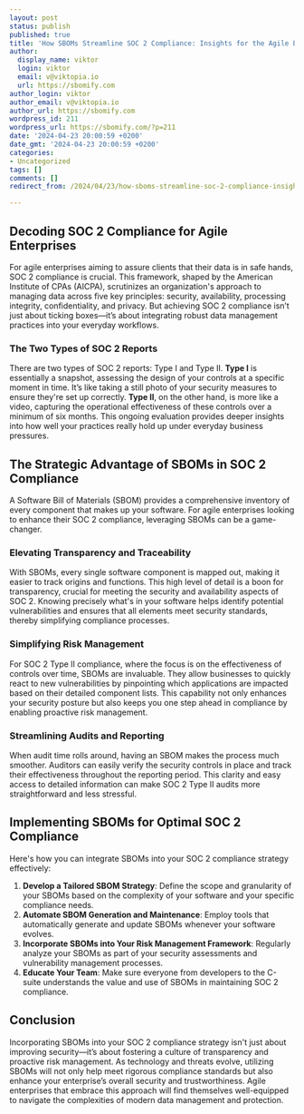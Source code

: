 ```yaml
---
layout: post
status: publish
published: true
title: 'How SBOMs Streamline SOC 2 Compliance: Insights for the Agile Enterprise'
author:
  display_name: viktor
  login: viktor
  email: v@viktopia.io
  url: https://sbomify.com
author_login: viktor
author_email: v@viktopia.io
author_url: https://sbomify.com
wordpress_id: 211
wordpress_url: https://sbomify.com/?p=211
date: '2024-04-23 20:00:59 +0200'
date_gmt: '2024-04-23 20:00:59 +0200'
categories:
- Uncategorized
tags: []
comments: []
redirect_from: /2024/04/23/how-sboms-streamline-soc-2-compliance-insights-for-the-agile-enterprise/

---
```


## Decoding SOC 2 Compliance for Agile Enterprises

For agile enterprises aiming to assure clients that their data is in safe hands, SOC 2 compliance is crucial. This framework, shaped by the American Institute of CPAs (AICPA), scrutinizes an organization's approach to managing data across five key principles: security, availability, processing integrity, confidentiality, and privacy. But achieving SOC 2 compliance isn’t just about ticking boxes—it’s about integrating robust data management practices into your everyday workflows.

### The Two Types of SOC 2 Reports

There are two types of SOC 2 reports: Type I and Type II. **Type I** is essentially a snapshot, assessing the design of your controls at a specific moment in time. It’s like taking a still photo of your security measures to ensure they're set up correctly. **Type II**, on the other hand, is more like a video, capturing the operational effectiveness of these controls over a minimum of six months. This ongoing evaluation provides deeper insights into how well your practices really hold up under everyday business pressures.

## The Strategic Advantage of SBOMs in SOC 2 Compliance

A Software Bill of Materials (SBOM) provides a comprehensive inventory of every component that makes up your software. For agile enterprises looking to enhance their SOC 2 compliance, leveraging SBOMs can be a game-changer.

### Elevating Transparency and Traceability

With SBOMs, every single software component is mapped out, making it easier to track origins and functions. This high level of detail is a boon for transparency, crucial for meeting the security and availability aspects of SOC 2. Knowing precisely what's in your software helps identify potential vulnerabilities and ensures that all elements meet security standards, thereby simplifying compliance processes.

### Simplifying Risk Management

For SOC 2 Type II compliance, where the focus is on the effectiveness of controls over time, SBOMs are invaluable. They allow businesses to quickly react to new vulnerabilities by pinpointing which applications are impacted based on their detailed component lists. This capability not only enhances your security posture but also keeps you one step ahead in compliance by enabling proactive risk management.

### Streamlining Audits and Reporting

When audit time rolls around, having an SBOM makes the process much smoother. Auditors can easily verify the security controls in place and track their effectiveness throughout the reporting period. This clarity and easy access to detailed information can make SOC 2 Type II audits more straightforward and less stressful.

## Implementing SBOMs for Optimal SOC 2 Compliance

Here's how you can integrate SBOMs into your SOC 2 compliance strategy effectively:

1. **Develop a Tailored SBOM Strategy**: Define the scope and granularity of your SBOMs based on the complexity of your software and your specific compliance needs.
2. **Automate SBOM Generation and Maintenance**: Employ tools that automatically generate and update SBOMs whenever your software evolves.
3. **Incorporate SBOMs into Your Risk Management Framework**: Regularly analyze your SBOMs as part of your security assessments and vulnerability management processes.
4. **Educate Your Team**: Make sure everyone from developers to the C-suite understands the value and use of SBOMs in maintaining SOC 2 compliance.

## Conclusion

Incorporating SBOMs into your SOC 2 compliance strategy isn't just about improving security—it’s about fostering a culture of transparency and proactive risk management. As technology and threats evolve, utilizing SBOMs will not only help meet rigorous compliance standards but also enhance your enterprise’s overall security and trustworthiness. Agile enterprises that embrace this approach will find themselves well-equipped to navigate the complexities of modern data management and protection.
